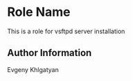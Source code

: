 Role Name
=========

This is a role for vsftpd server installation

Author Information
------------------

Evgeny Khlgatyan
